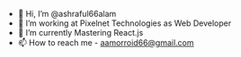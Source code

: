 - 👋 Hi, I’m @ashraful66alam
- 👀 I’m working at Pixelnet Technologies as Web Developer
- 🌱 I’m currently Mastering React.js
- 📫 How to reach me - aamorroid66@gmail.com


